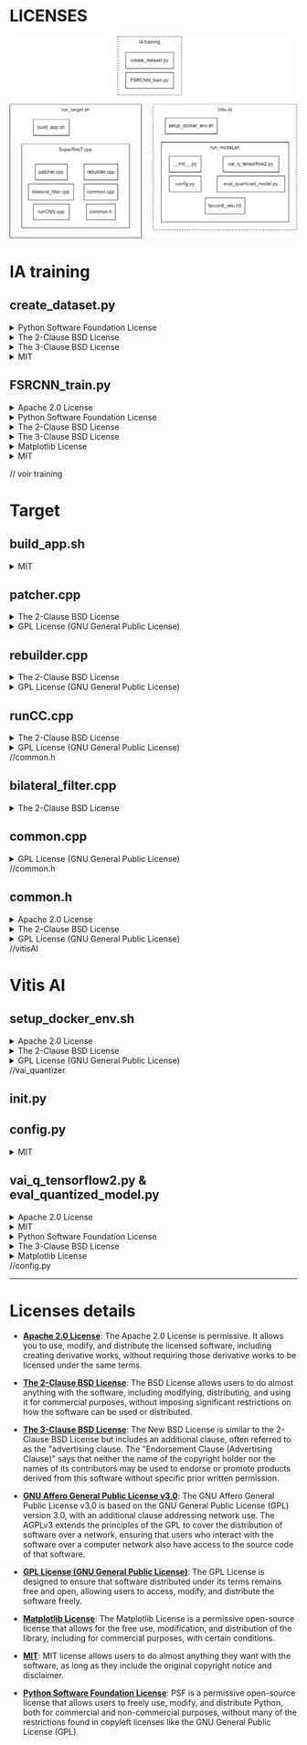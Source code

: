 # LICENSES

![architecture](./architecture_SuperRes7.png)

# IA training

## **create_dataset.py**

<details>
<summary>Python Software Foundation License</summary>
  
  <details>
  
  <summary>Libraries :</summary>
  
  - arpgarse
  - multiprocessing
  - os
  </details>
</details>

<details>
<summary>The 2-Clause BSD License</summary>
  
  <details>
  
  <summary>Libraries :</summary>
  
  - cv2
  </details>
</details>

<details>
<summary>The 3-Clause BSD License</summary>

  <details>
  
  <summary>Libraries :</summary>
  
  - NumPy
  </details>
</details>

<details>
<summary>MIT</summary>

  <details>
  
  <summary>Libraries :</summary>
  
  - tqdm
  </details>
</details>

## **FSRCNN_train.py**

<details>
<summary>Apache 2.0 License</summary>

  <details>
  
  <summary>Libraries :</summary>
  
  - TensorFlow
  </details>
</details>

<details>
<summary>Python Software Foundation License</summary>
  
  <details>
  
  <summary>Libraries :</summary>
  
  - arpgarse
  - gc
  - json
  - os
  </details>
</details>

<details>
<summary>The 2-Clause BSD License</summary>
  
  <details>
  
  <summary>Libraries :</summary>
  
  - cv2
  - scikit-learn
  </details>
</details>

<details>
<summary>The 3-Clause BSD License</summary>

  <details>
  
  <summary>Libraries :</summary>
  
  - NumPy
  </details>
</details>

<details>
<summary>Matplotlib License</summary>

  <details>
  
  <summary>Libraries :</summary>
  
  - matplotlib
  </details>
</details>

<details>
<summary>MIT</summary>

  <details>
  
  <summary>Libraries :</summary>
  
  - tqdm
  - livelossplot
  </details>
</details>

// voir training

# Target

## **build_app.sh**

<details>
<summary>MIT</summary>
  
  <details>
  
  <summary>Libraries :</summary>
  
  - OpenCV
  </details>
</details>

## **patcher.cpp**

<details>
<summary>The 2-Clause BSD License</summary>
  
  <details>
  
  <summary>Libraries :</summary>
  
  - OpenCV
  </details>
</details>

<details>
<summary>GPL License (GNU General Public License)</summary>

  <details>
  
  <summary>Libraries :</summary>
  
  - iostream
  - string
  - vector
  </details>
</details>

## **rebuilder.cpp**

<details>
<summary>The 2-Clause BSD License</summary>
  
  <details>
  
  <summary>Libraries :</summary>
  
  - OpenCV
  </details>
</details>

<details>
<summary>GPL License (GNU General Public License)</summary>

  <details>
  
  <summary>Libraries :</summary>
  
  - iostream
  - string
  - vector
  - dirent.h
  - sys/stat.h
  </details>
</details>

## **runCC.cpp**

<details>
<summary>The 2-Clause BSD License</summary>
  
  <details>
  
  <summary>Libraries :</summary>
  
  - OpenCV
  </details>
</details>

<details>
<summary>GPL License (GNU General Public License)</summary>

  <details>
  
  <summary>Libraries :</summary>
  
  - assert.h
  - dirent.h
  - stdio.h
  - stdlib.h
  - sys/stat.h
  - unistd.h
  - chrono
  - cassert
  - cmatg
  - cstdio
  - fstram
  - sstream
  - iomanip
  - iostream
  - queue
  - string
  - vector
  - thread
  </details>
</details>
//common.h

## **bilateral_filter.cpp**

<details>
<summary>The 2-Clause BSD License</summary>
  
  <details>
  
  <summary>Libraries :</summary>
  
  - OpenCV
  </details>
</details>

## **common.cpp**

<details>
<summary>GPL License (GNU General Public License)</summary>
  
  <details>
  
  <summary>Libraries :</summary>
  
  - cassert
  - numeric
  </details>
</details>
//common.h

## **common.h**

<details>
<summary>Apache 2.0 License</summary>
  
  <details>
  
  <summary>Libraries :</summary>
  
  - glog
  - XIR
  </details>
</details>

<details>
<summary>The 2-Clause BSD License</summary>
  
  <details>
  
  <summary>Libraries :</summary>
  
  - OpenCV
  </details>
</details>

<details>
<summary>GPL License (GNU General Public License)</summary>
  
  <details>
  
  <summary>Libraries :</summary>
  
  - iostream
  - mutex
  - string
  - thread
  - vector
  </details>
</details>
//vitisAI

# Vitis AI

## **setup_docker_env.sh**

<details>
<summary>Apache 2.0 License</summary>
  
  <details>
  
  <summary>Libraries :</summary>
  
  - TensorFlow
  </details>
</details>

<details>
<summary>The 2-Clause BSD License</summary>
  
  <details>
  
  <summary>Libraries :</summary>
  
  - seaborn
  - scipy
  </details>
</details>

<details>
<summary>GPL License (GNU General Public License)</summary>
  
  <details>
  
  <summary>Libraries :</summary>
  
  - libgfortran4
  </details>
</details>
//vai_quantizer

## **__init__.py**

## **config.py**
<details>
<summary>MIT</summary>
  
  <details>
  
  <summary>Libraries :</summary>
  
  - OpenCV
  </details>
</details>

## **vai_q_tensorflow2.py** & **eval_quantized_model.py**

<details>
<summary>Apache 2.0 License</summary>
  
  <details>
  
  <summary>Libraries :</summary>
  
  - TensorFlow
  </details>
</details>

<details>
<summary>MIT</summary>
  
  <details>
  
  <summary>Libraries :</summary>
  
  - OpenCV
  </details>
</details>

<details>
<summary>Python Software Foundation License</summary>
  
  <details>
  
  <summary>Libraries :</summary>
  
  - arpgarse
  - os
  </details>
</details>

<details>
<summary>The 3-Clause BSD License</summary>

  <details>
  
  <summary>Libraries :</summary>
  
  - NumPy
  </details>
</details>

<details>
<summary>Matplotlib License</summary>

  <details>
  
  <summary>Libraries :</summary>
  
  - matplotlib
  </details>
</details>
//config.py

---

# Licenses details

- [**Apache 2.0 License**](https://www.apache.org/licenses/LICENSE-2.0): The Apache 2.0 License is permissive. It allows you to use, modify, and distribute the licensed software, including creating derivative works, without requiring those derivative works to be licensed under the same terms.

- [**The 2-Clause BSD License**](https://opensource.org/license/bsd-2-clause/): The BSD License allows users to do almost anything with the software, including modifying, distributing, and using it for commercial purposes, without imposing significant restrictions on how the software can be used or distributed.

- [**The 3-Clause BSD License**](https://opensource.org/license/bsd-3-clause/): The New BSD License is similar to the 2-Clause BSD License but includes an additional clause, often referred to as the "advertising clause. The "Endorsement Clause (Advertising Clause)” says that neither the name of the copyright holder nor the names of its contributors may be used to endorse or promote products derived from this software without specific prior written permission.

- [**GNU Affero General Public License v3.0**](https://www.gnu.org/licenses/agpl-3.0.en.html): The GNU Affero General Public License v3.0 is based on the GNU General Public License (GPL) version 3.0, with an additional clause addressing network use. The AGPLv3 extends the principles of the GPL to cover the distribution of software over a network, ensuring that users who interact with the software over a computer network also have access to the source code of that software.

- [**GPL License (GNU General Public License)**](https://www.gnu.org/licenses/gpl-3.0.html): The GPL License is designed to ensure that software distributed under its terms remains free and open, allowing users to access, modify, and distribute the software freely.

- [**Matplotlib License**](https://github.com/matplotlib/matplotlib/blob/main/LICENSE/LICENSE): The Matplotlib License is a permissive open-source license that allows for the free use, modification, and distribution of the library, including for commercial purposes, with certain conditions.

- [**MIT**](https://opensource.org/license/mit/): MIT license allows users to do almost anything they want with the software, as long as they include the original copyright notice and disclaimer.

- [**Python Software Foundation License**](https://www.python.org/download/releases/3.4.0/license/): PSF is a permissive open-source license that allows users to freely use, modify, and distribute Python, both for commercial and non-commercial purposes, without many of the restrictions found in copyleft licenses like the GNU General Public License (GPL).

